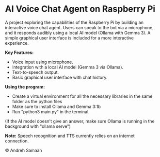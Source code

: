 # AI Voice Chat Agent on Raspberry Pi

A project exploring the capabilities of the Raspberry Pi by building an interactive voice chat agent. Users can speak to the bot via a microphone, and it responds audibly using a local AI model (Ollama with Gemma 3). A simple graphical user interface is included for a more interactive experience.

**Key Features:**

* Voice input using microphone.
* Integration with a local AI model (Gemma 3 via Ollama).
* Text-to-speech output.
* Basic graphical user interface with chat history.

**Using the program:**

* Create a virtual environment for all the necessary libraries in the same folder as the python files
* Make sure to install Ollama and Gemma 3:1b
* Run "python3 main.py" in the terminal

(If the AI model doesn't give an answer, make sure Ollama is running in the background with "ollama serve")

**Note:** Speech recognition and TTS currently relies on an internet connection.

©️ Andreh Samaan
